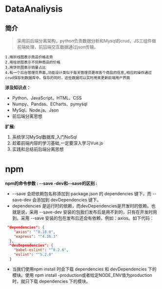 # DataAnaliysis
## 简介

> 采用前后端分离架构，python负责数据分析和Mysql的crud，JS三组件做前端处理，前后端交互数据通过json传输。

```text
1.用折线图表示商品价格走势
2.用柱状图表示不同种商品的价格
3.用饼状图表示销量占比
4.有一个后台管理员界面,功能设计类似于每天管理员更改各个商品的信息,相应的操作通过crud保存到数据库中。保存的同时，这些数据可以实时用来更新前端用户界面
```



**涉及知识点：**

- Python、JavaScript、HTML、CSS
- Numpy、Pandas、ECharts、pymysql
- MySql、Node.js、Json
- 前后端分离思想

**扩展:**

1. 系统学习MySql数据库,入门NoSql
2. 趁着前端内容的学习基础,一定要深入学习Vue.js
3. 实践和总结前后端分离思想

# npm

**npm的命令参数 : --save -dev和--save的区别 :**

- --save 会把依赖包名称添加到 package.json 的 dependencies 键下，而 --save-dev 会添加到 devDependencies 键下。
- dependencies 是运行时的依赖，而devDependencies是开发时的依赖。也就是说，采用 --save-dev 安装的包我们发布后是用不到的，只有在开发时用到。采用 --save 安装的包在发布后还会有依赖，例如：axios。如下代码：

```json
 "dependencies": {
    "axios": "^0.18.0",
    "express": "^4.16.3"
  },
  "devDependencies": {
    "babel-eslint": "^8.2.6",
    "eslint": "^5.2.0"
  }
```

- 当我们使用npm install 时会下载 dependencies 和 devDependencies 下的模块。使用 npm install -production或者给定NODE_ENV值为production时，就只下载 dependencies 下的模块。

